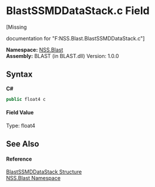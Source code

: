 # BlastSSMDDataStack.c Field
 

\[Missing <summary> documentation for "F:NSS.Blast.BlastSSMDDataStack.c"\]

**Namespace:**&nbsp;<a href="N_NSS_Blast">NSS.Blast</a><br />**Assembly:**&nbsp;BLAST (in BLAST.dll) Version: 1.0.0

## Syntax

**C#**<br />
``` C#
public float4 c
```


#### Field Value
Type: float4

## See Also


#### Reference
<a href="T_NSS_Blast_BlastSSMDDataStack">BlastSSMDDataStack Structure</a><br /><a href="N_NSS_Blast">NSS.Blast Namespace</a><br />